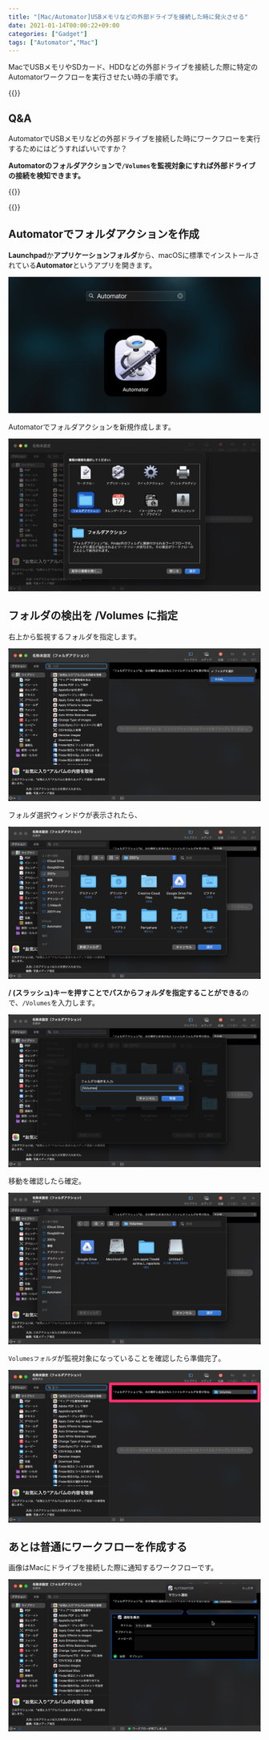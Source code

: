 ```yaml
---
title: "[Mac/Automator]USBメモリなどの外部ドライブを接続した時に発火させる"
date: 2021-01-14T00:00:22+09:00
categories: ["Gadget"]
tags: ["Automator","Mac"]
---
```


MacでUSBメモリやSDカード、HDDなどの外部ドライブを接続した際に特定のAutomatorワークフローを実行させたい時の手順です。

{{<bg>}}

## Q&A

AutomatorでUSBメモリなどの外部ドライブを接続した時にワークフローを実行するためにはどうすればいいですか？

<b>Automatorのフォルダアクションで`/Volumes`を監視対象にすれば外部ドライブの接続を検知できます。</b>

{{<bg-end>}}

{{<ad>}}

## Automatorでフォルダアクションを作成

**Launchpad**か**アプリケーションフォルダ**から、macOSに標準でインストールされている<b>Automator</b>というアプリを開きます。

![](../../../images/launchpad-automator.jpg)

Automatorでフォルダアクションを新規作成します。

![](../../../images/automator-when-connecting-drive-1.jpg)

## フォルダの検出を /Volumes に指定

右上から監視するフォルダを指定します。

![](../../../images/automator-when-connecting-drive-2.jpg)

フォルダ選択ウィンドウが表示されたら、

![](../../../images/automator-when-connecting-drive-3.jpg)

<b>/ (スラッシュ)キーを押すことでパスからフォルダを指定することができる</b>ので、`/Volumes`を入力します。

![](../../../images/automator-when-connecting-drive-4.jpg)

移動を確認したら確定。

![](../../../images/automator-when-connecting-drive-5.jpg)

`Volumesフォルダ`が監視対象になっていることを確認したら準備完了。

![](../../../images/automator-when-connecting-drive-6.jpg)

## あとは普通にワークフローを作成する

画像はMacにドライブを接続した際に通知するワークフローです。

![](../../../images/automator-when-connecting-drive-7.jpg)